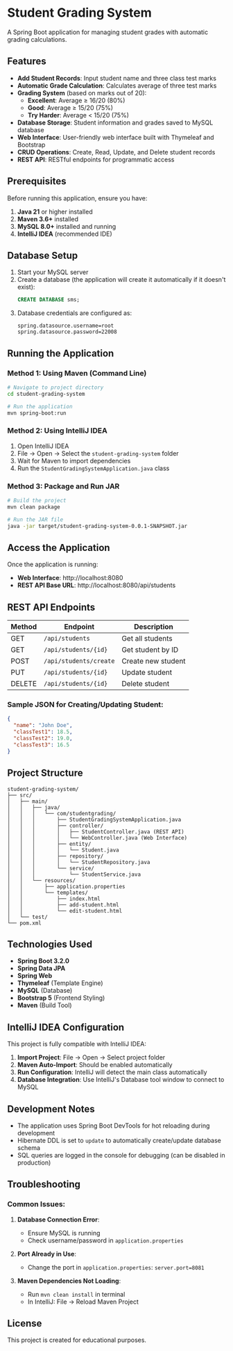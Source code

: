 # Student Grading System

A Spring Boot application for managing student grades with automatic grading calculations.

## Features

- **Add Student Records**: Input student name and three class test marks
- **Automatic Grade Calculation**: Calculates average of three test marks
- **Grading System** (based on marks out of 20):
  - **Excellent**: Average ≥ 16/20 (80%)
  - **Good**: Average ≥ 15/20 (75%)
  - **Try Harder**: Average < 15/20 (75%)
- **Database Storage**: Student information and grades saved to MySQL database
- **Web Interface**: User-friendly web interface built with Thymeleaf and Bootstrap
- **CRUD Operations**: Create, Read, Update, and Delete student records
- **REST API**: RESTful endpoints for programmatic access

## Prerequisites

Before running this application, ensure you have:

1. **Java 21** or higher installed
2. **Maven 3.6+** installed
3. **MySQL 8.0+** installed and running
4. **IntelliJ IDEA** (recommended IDE)

## Database Setup

1. Start your MySQL server
2. Create a database (the application will create it automatically if it doesn't exist):
   ```sql
   CREATE DATABASE sms;
   ```
3. Database credentials are configured as:
   ```properties
   spring.datasource.username=root
   spring.datasource.password=22008
   ```

## Running the Application

### Method 1: Using Maven (Command Line)
```bash
# Navigate to project directory
cd student-grading-system

# Run the application
mvn spring-boot:run
```

### Method 2: Using IntelliJ IDEA
1. Open IntelliJ IDEA
2. File → Open → Select the `student-grading-system` folder
3. Wait for Maven to import dependencies
4. Run the `StudentGradingSystemApplication.java` class

### Method 3: Package and Run JAR
```bash
# Build the project
mvn clean package

# Run the JAR file
java -jar target/student-grading-system-0.0.1-SNAPSHOT.jar
```

## Access the Application

Once the application is running:

- **Web Interface**: http://localhost:8080
- **REST API Base URL**: http://localhost:8080/api/students

## REST API Endpoints

| Method | Endpoint | Description |
|--------|----------|-------------|
| GET | `/api/students` | Get all students |
| GET | `/api/students/{id}` | Get student by ID |
| POST | `/api/students/create` | Create new student |
| PUT | `/api/students/{id}` | Update student |
| DELETE | `/api/students/{id}` | Delete student |

### Sample JSON for Creating/Updating Student:
```json
{
  "name": "John Doe",
  "classTest1": 18.5,
  "classTest2": 19.0,
  "classTest3": 16.5
}
```

## Project Structure

```
student-grading-system/
├── src/
│   ├── main/
│   │   ├── java/
│   │   │   └── com/studentgrading/
│   │   │       ├── StudentGradingSystemApplication.java
│   │   │       ├── controller/
│   │   │       │   ├── StudentController.java (REST API)
│   │   │       │   └── WebController.java (Web Interface)
│   │   │       ├── entity/
│   │   │       │   └── Student.java
│   │   │       ├── repository/
│   │   │       │   └── StudentRepository.java
│   │   │       └── service/
│   │   │           └── StudentService.java
│   │   └── resources/
│   │       ├── application.properties
│   │       └── templates/
│   │           ├── index.html
│   │           ├── add-student.html
│   │           └── edit-student.html
│   └── test/
└── pom.xml
```

## Technologies Used

- **Spring Boot 3.2.0**
- **Spring Data JPA**
- **Spring Web**
- **Thymeleaf** (Template Engine)
- **MySQL** (Database)
- **Bootstrap 5** (Frontend Styling)
- **Maven** (Build Tool)

## IntelliJ IDEA Configuration

This project is fully compatible with IntelliJ IDEA:

1. **Import Project**: File → Open → Select project folder
2. **Maven Auto-Import**: Should be enabled automatically
3. **Run Configuration**: IntelliJ will detect the main class automatically
4. **Database Integration**: Use IntelliJ's Database tool window to connect to MySQL

## Development Notes

- The application uses Spring Boot DevTools for hot reloading during development
- Hibernate DDL is set to `update` to automatically create/update database schema
- SQL queries are logged in the console for debugging (can be disabled in production)

## Troubleshooting

### Common Issues:

1. **Database Connection Error**: 
   - Ensure MySQL is running
   - Check username/password in `application.properties`

2. **Port Already in Use**:
   - Change the port in `application.properties`: `server.port=8081`

3. **Maven Dependencies Not Loading**:
   - Run `mvn clean install` in terminal
   - In IntelliJ: File → Reload Maven Project

## License

This project is created for educational purposes.

